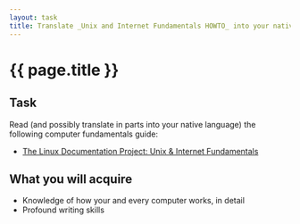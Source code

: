 ```yaml
---
layout: task
title: Translate _Unix and Internet Fundamentals HOWTO_ into your native language
---
```

{{ page.title }}
================

Task
----
Read (and possibly translate in parts into your native language) the following
computer fundamentals guide:

* [The Linux Documentation Project: Unix & Internet Fundamentals](http://www.tldp.org/HOWTO/Unix-and-Internet-Fundamentals-HOWTO/index.html)

What you will acquire
---------------------
* Knowledge of how your and every computer works, in detail
* Profound writing skills
